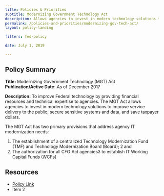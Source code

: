 ```yaml
---
title: Policies & Priorities
subtitle: Modernizing Government Technology Act
description: Allows agencies to invest in modern technology solutions to improve service delivery to the public, secure sensitive systems and data, and save taxpayer dollars.
permalink: /policies-and-priorities/modernizing-gov-tech-act/
layout: policy-landing

filters: fed-policy

date: July 1, 2019

---
```


## Policy Summary

**Title:** Modernizing Government Technology (MGT) Act<br>
**Publication/Active Date:** As of December 2017

**Description:** To improve Federal technology by providing financial resources and technical expertise to agencies. The MGT Act allows agencies to invest in modern technology solutions to improve service delivery to the public, secure sensitive systems and data, and save taxpayer dollars.

The MGT Act has two primary provisions that address agency IT modernization needs:
1. 	 The establishment of a centralized Technology Modernization Fund (TMF) and Technology Modernization Board (Board); 2 and
2. 	 The authorization for all CFO Act agencies3 to establish IT Working Capital Funds (WCFs)

## Resources

* [Policy Link](https://policy.cio.gov/modernizing-government-technology/)
* Item 2
